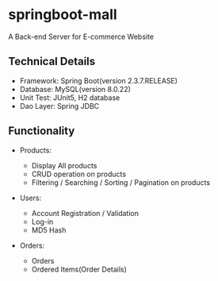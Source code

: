 # springboot-mall
A Back-end Server for E-commerce Website

## Technical Details
- Framework: Spring Boot(version 2.3.7.RELEASE)
- Database: MySQL(version 8.0.22)
- Unit Test: JUnit5, H2 database
- Dao Layer: Spring JDBC

## Functionality
- Products:
  - Display All products
  - CRUD operation on products
  - Filtering / Searching / Sorting / Pagination on products

- Users:
  - Account Registration / Validation
  - Log-in
  - MD5 Hash

- Orders:
  - Orders
  - Ordered Items(Order Details)  

